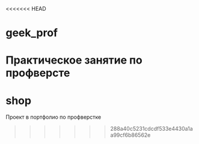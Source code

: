 <<<<<<< HEAD
# geek_prof
Практическое занятие по профверсте
=======
# shop
Проект в портфолио  по профверстке
>>>>>>> 288a40c5231cdcdf533e4430a1aa99cf6b86562e
